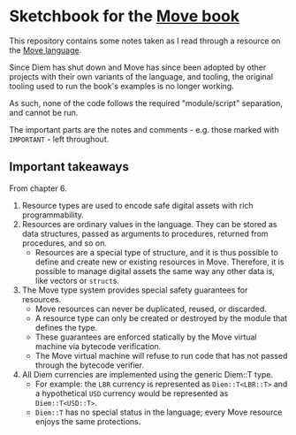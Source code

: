 # Sketchbook for the [Move book](https://move-book.com/index.html)

This repository contains some notes taken as I read through a resource on the [Move
language](https://diem-developers-components.netlify.app/papers/diem-move-a-language-with-programmable-resources/2020-05-26.pdf).

Since Diem has shut down and Move has since been adopted by other projects with their own variants
of the language, and tooling, the original tooling used to run the book's examples is no longer
working.

As such, none of the code follows the required "module/script" separation, and cannot be run.

The important parts are the notes and comments - e.g. those marked with `IMPORTANT` - left throughout.

## Important takeaways

From chapter 6.

1. Resource types are used to encode safe digital assets with rich programmability.
2. Resources are ordinary values in the language. They can be stored as data structures, passed as
   arguments to procedures, returned from procedures, and so on.
   - Resources are a special type of structure, and it is thus possible to define and create new
     or existing resources in Move. Therefore, it is possible to manage digital assets the same way
     any other data is, like vectors or `struct`s.
3. The Move type system provides special safety guarantees for resources.
   - Move resources can never be duplicated, reused, or discarded.
   - A resource type can only be created or destroyed by the module that defines the type.
   - These guarantees are enforced statically by the Move virtual machine via bytecode
     verification.
   - The Move virtual machine will refuse to run code that has not passed through the bytecode
     verifier.
4. All Diem currencies are implemented using the generic Diem::T type.
   - For example: the `LBR` currency is represented as `Diem::T<LBR::T>` and a
     hypothetical `USD` currency would be represented as `Diem::T<USD::T>`.
   - `Diem::T` has no special status in the language; every Move resource enjoys the same
     protections.